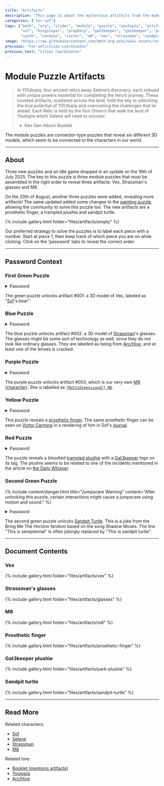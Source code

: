 ```yaml
---
title: "Artifacts"
description: "This page is about the mysterious artifacts from the module puzzles on the ARG website."
categories: ["for-sof"]
tags: ["bmth", "arg", "slider", "module", "puzzle", "youtopia", "artifacts", "relics", "selene", 
       "sof", "kingslayer", "prophecy", "gat3keeper", "gatekeeper", "prosthetic", "finger", 
       "synth", "carmine", "victor", "m8", "vex", "strassman", "sandpit turtle", "stampede", "trampled"]
image: "https://raw.githubusercontent.com/bmth-arg-wiki/wiki-assets/refs/heads/main/files/artifacts/vex-bear-300x300.png"
previous: "for-sof/cities-coordinates"
previous_text: "Cities Coordinates"
---
```


# Module Puzzle Artifacts

> In YOUtopia, four ancient relics away Selene’s discovery, each imbued with unique powers essential for 
> completing the hero’s journey. These coveted artifacts, scattered across the land, hold the key to unlocking 
> the true potential of YOUtopia and overcoming the challenges that lie ahead. Each Relic is held by the four 
> Omen’s that walk the land of Youtopia which Selene will need to uncover.
> 
> - Nex Gen Album Booklet

The module puzzles are connector-type puzzles that reveal six different 3D models, which seem to be 
connected to the characters in our world.

***

## About

Three new puzzles and an idle game dropped in an update on the 16th of July 2025. The 
key to this puzzle is three module puzzles that must be assembled in the right 
order to reveal three artifacts: Vex, Strassman's glasses and M8.

On the 20th of August, another three puzzles were added, revealing more artifacts! The same 
updated added some changes to the [painting puzzle](../website/emulator-escape), allowing 
the community to solve this puzzle too. The new artifacts are a prosthetic finger, a trampled 
plushie and sandpit turtle.

{% include gallery.html folder="files/artifacts/empty" %}

Our preferred strategy to solve the puzzles is to label each piece with a number. Start at piece 1, then
keep track of which piece you are on while clicking. Click on the 'password' tabs to reveal the correct order.

***

## Password Context

### First Green Puzzle

<details class="password">
<summary>Password</summary>
Order for the pieces: 1, 11, 8, 2, 4, 9, 10, 7, 6, 5, 3

{{"![password](https://raw.githubusercontent.com/bmth-arg-wiki/wiki-assets/main/files/artifacts/solved/green.png)" | markdownify}}

</details>

The green puzzle unlocks artifact #001: a 3D model of Vex, labeled as "[Sof](../characters/sof)'s bear".

### Blue Puzzle

<details class="password">
<summary>Password</summary>
Order for the pieces: 8, 2, 6, 10, 1, 9, 11, 5, 3, 7, 4

{{"![password](https://raw.githubusercontent.com/bmth-arg-wiki/wiki-assets/main/files/artifacts/solved/blue.png)" | markdownify}}

</details>

The blue puzzle unlocks artifact #002: a 3D model of [Strassman](../characters/strassman)'s glasses.
The glasses might be some sort of technology as well, since they do not look like ordinary glasses.
They are labelled as being from [Arc/Hive](../lore/archive), and at least one of the lenses is cracked.

### Purple Puzzle

<details class="password">
<summary>Password</summary>
Order for the pieces: 5, 10, 6, 11, 2, 4, 7, 8, 1, 9, 3

{{"![password](https://raw.githubusercontent.com/bmth-arg-wiki/wiki-assets/main/files/artifacts/solved/purple.png)" | markdownify}}

</details>

The purple puzzle unlocks artifact #003, which is our very own [M8 (character)](../m8). She is labelled as
[`[Multidimensional] M8`](#m8).

### Yellow Puzzle

<details class="password">
<summary>Password</summary>
Order for the pieces: 9, 7, 5, 8, 1, 6, 11, 3, 4, 10, 2

{{"![password](https://raw.githubusercontent.com/bmth-arg-wiki/wiki-assets/main/files/artifacts/solved/yellow.png)" | markdownify}}

</details>

This puzzle reveals a [prosthetic finger](#prosthetic-finger). The same prosthetic finger can be seen on [Victor Carmine](../characters/victor-carmine) 
in a rendering of him in Sof's [journal](../website/journal).

### Red Puzzle

<details class="password">
<summary>Password</summary>
Order for the pieces: 3, 1, 6, 11, 9, 10, 4, 5, 2, 7, 8

{{"![password](https://raw.githubusercontent.com/bmth-arg-wiki/wiki-assets/main/files/artifacts/solved/red.png)" | markdownify}}

</details>

The puzzle reveals a bloodied [trampled plushie](#gat3keeper-plushie) 
with a [Gat3keeper](../website/tdw-gatekeeper) logo on its tag. The plushie 
seems to be related to one of the incidents mentioned in the article on 
[the Daily Whisper](../website/website#the-daily-whisper).

### Second Green Puzzle

{% include content/danger.html
title="Jumpscare Warning"
content="After unlocking this puzzle, certain interactions might cause a jumpscare using motion and sound."
%}

<details class="password">
<summary>Password</summary>
Order for the pieces: 3, 4, 9, 6, 10, 7, 11, 8, 1, 2, 5

{{"![password](https://raw.githubusercontent.com/bmth-arg-wiki/wiki-assets/main/files/artifacts/solved/green2.png)" | markdownify}}

</details>

The second green puzzle unlocks [Sandpit Turtle](#sandpit-turtle). This is a joke from the Bring Me The Horizon fandom 
based on the song Shadow Moses. The line "This is sempiternal" is often jokingly replaced by "This is sandpit turtle".

***

## Document Contents

### Vex

{% include gallery.html folder="files/artifacts/vex" %}

### Strassman's glasses

{% include gallery.html folder="files/artifacts/glasses" %}

### M8

{% include gallery.html folder="files/artifacts/m8" %}

### Prosthetic finger

{% include gallery.html folder="files/artifacts/prosthetic-finger" %}

### Gat3keeper plushie

{% include gallery.html folder="files/artifacts/park-plushie" %}

### Sandpit turtle

{% include gallery.html folder="files/artifacts/sandpit-turtle" %}

***

## Read More

Related characters:

- [Sof](../characters/sof)
- [Selene](../characters/selene)
- [Strassman](../characters/strassman)
- [M8](../m8)

Related lore:

- [Booklet (mentions artifacts)](../lore/booklet)
- [Youtopia](../lore/youtopia)
- [Arc/Hive](../lore/archive)

